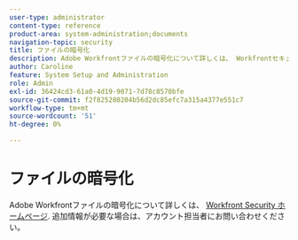 ```yaml
---
user-type: administrator
content-type: reference
product-area: system-administration;documents
navigation-topic: security
title: ファイルの暗号化
description: Adobe Workfrontファイルの暗号化について詳しくは、 Workfrontセキュリティのホームページを参照してください。 追加情報が必要な場合は、アカウント担当者にお問い合わせください。
author: Caroline
feature: System Setup and Administration
role: Admin
exl-id: 36424cd3-61a0-4d19-9071-7d78c8570bfe
source-git-commit: f2f825280204b56d2dc85efc7a315a4377e551c7
workflow-type: tm+mt
source-wordcount: '51'
ht-degree: 0%

---
```


# ファイルの暗号化

Adobe Workfrontファイルの暗号化について詳しくは、 [Workfront Security ホームページ](https://www.workfront.com/workfront-security). 追加情報が必要な場合は、アカウント担当者にお問い合わせください。
